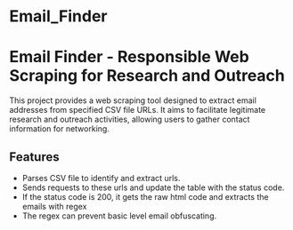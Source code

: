 # Email_Finder

# Email Finder - Responsible Web Scraping for Research and Outreach

This project provides a web scraping tool designed to extract email addresses from specified CSV file URLs. It aims to facilitate legitimate research and outreach activities, allowing users to gather contact information for networking.

## Features

- Parses CSV file to identify and extract urls.
- Sends requests to these urls and update the table with the status code.
- If the status code is 200, it gets the raw html code and extracts the emails with regex
- The regex can prevent basic level email obfuscating.


